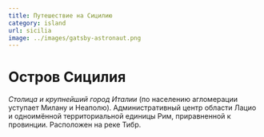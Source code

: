 ```yaml
---
title: Путешествие на Сицилию
category: island
url: sicilia
image: ../images/gatsby-astronaut.png
---
```


# Остров Сицилия

*Столица и крупнейший город Италии* (по населению агломерации уступает Милану и Неаполю). Административный центр области Лацио и одноимённой территориальной единицы Рим, приравненной к провинции. Расположен на реке Тибр.